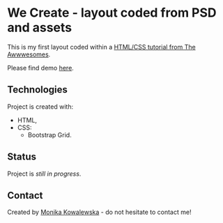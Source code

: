 # We Create - layout coded from PSD and assets

This is my first layout coded within a [HTML/CSS tutorial from The Awwwesomes](https://the-awwwesomes.gitbooks.io/html-css-step-by-step/pl/index.html). 

Please find demo [here](https://mokkakowalewska.github.io/we-create/).

## Technologies
Project is created with:
* HTML,
* CSS:
    - Bootstrap Grid.

## Status
Project is _still in progress_.

## Contact
Created by [Monika Kowalewska](www.linkedin.com/in/mon-kowalewska) - do not hesitate to contact me!